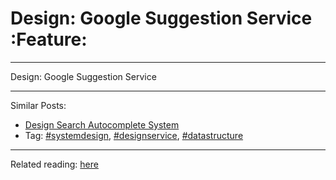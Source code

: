 # Design: Google Suggestion Service     :Feature:


---

Design: Google Suggestion Service  

---

Similar Posts:  
-   [Design Search Autocomplete System](https://architect.dennyzhang.com/design-search-autocomplete-system)
-   Tag: [#systemdesign](https://architect.dennyzhang.com/tag/systemdesign), [#designservice](https://architect.dennyzhang.com/tag/designservice), [#datastructure](https://architect.dennyzhang.com/tag/datastructure)

---

Related reading: [here](https://www.interviewbit.com/problems/design-search-typeahead/)